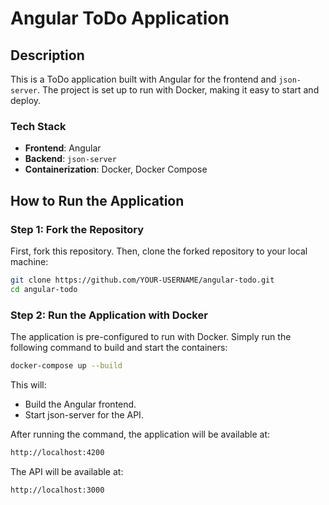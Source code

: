# Angular ToDo Application

## Description

This is a ToDo application built with Angular for the frontend and `json-server`. The project is set up to run with Docker, making it easy to start and deploy.

### Tech Stack

- **Frontend**: Angular
- **Backend**: `json-server`
- **Containerization**: Docker, Docker Compose

## How to Run the Application

### Step 1: Fork the Repository

First, fork this repository. Then, clone the forked repository to your local machine:

```bash
git clone https://github.com/YOUR-USERNAME/angular-todo.git
cd angular-todo
```

### Step 2: Run the Application with Docker

The application is pre-configured to run with Docker. Simply run the following command to build and start the containers:

```bash
docker-compose up --build
```

This will:

- Build the Angular frontend.
- Start json-server for the API.

After running the command, the application will be available at:

```bash
http://localhost:4200
```

The API will be available at:

```bash
http://localhost:3000
```
